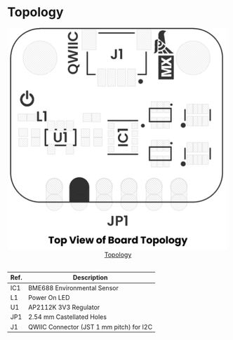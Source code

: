 # Topology

<div style="text-align: center;">
<div align="center"><a href="../resources/unit_topology_v_1_0_0_bme688_environmental_sensor_4_in_1.png"><img src="../resources/unit_topology_v_1_0_0_bme688_environmental_sensor_4_in_1.png" style="max-width: 500px; height: auto;" alt="Topology"><br/> Topology</a></div>
</div>
<br/>
    
<div align="center">

| Ref. | Description                              |
|------|------------------------------------------|
| IC1  | BME688 Environmental Sensor              |
| L1   | Power On LED                             |
| U1   | AP2112K 3V3 Regulator                    | 
| JP1  | 2.54 mm Castellated Holes                |
| J1   | QWIIC Connector (JST 1 mm pitch) for I2C |
  
</div>